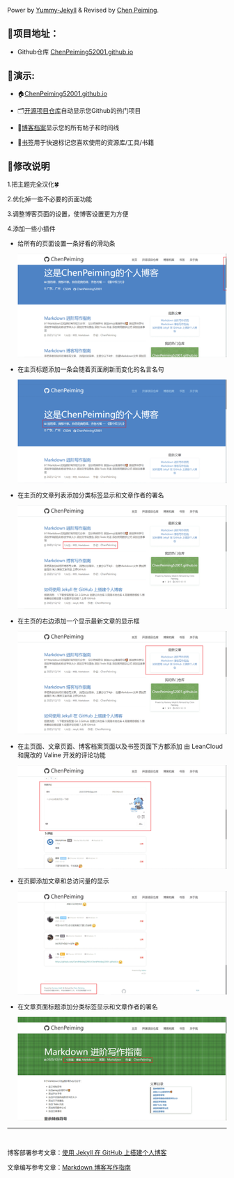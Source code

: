 Power by [Yummy-Jekyll](https://github.com/DONGChuan/Yummy-Jekyll) & Revised by [Chen Peiming](https://github.com/ChenPeiming52001/ChenPeiming52001.github.io).

## 🥰项目地址：

 - Github仓库 [ChenPeiming52001.github.io](https://github.com/ChenPeiming52001/ChenPeiming52001.github.io)

## 🎥演示:

 - 🏠[ChenPeiming52001.github.io](https://chenpeiming52001.github.io/)

 - 🗂[开源项目仓库](https://chenpeiming52001.github.io/open-source)自动显示您Github的热门项目

 - 📑[博客档案](https://chenpeiming52001.github.io/blog)显示您的所有帖子和时间线

 - 🔖[书签](https://chenpeiming52001.github.io/bookmark)用于快速标记您喜欢使用的资源库/工具/书籍

## 🎉修改说明

1.把主题完全汉化🍀

2.优化掉一些不必要的页面功能

3.调整博客页面的设置，使博客设置更为方便

4.添加一些小插件
 - 给所有的页面设置一条好看的滑动条

    [![滑动条](/assets/images/README/readme-1.png)]()

 - 在主页标题添加一条会随着页面刷新而变化的名言名句

    [![名言名句](/assets/images/README/readme-2.png)]()

 - 在主页的文章列表添加分类标签显示和文章作者的署名

    [![署名](/assets/images/README/readme-3.png)]()

 - 在主页的右边添加一个显示最新文章的显示框

    [![文章](/assets/images/README/readme-4.png)]()

 - 在主页面、文章页面、博客档案页面以及书签页面下方都添加 由 LeanCloud 和魔改的 Valine 开发的评论功能

    [![评论](/assets/images/README/readme-5.png)]()

 - 在页脚添加文章和总访问量的显示

    [![访问](/assets/images/README/readme-6.png)]()

 - 在文章页面标题添加分类标签显示和文章作者的署名

    [![文章标题](/assets/images/README/readme-7.png)]()

<hr><br>

博客部署参考文章：[使用 Jekyll 在 GitHub 上搭建个人博客](https://chenpeiming52001.github.io/jekyll/2023/12/12/create-blog.html)

文章编写参考文章：[Markdown 博客写作指南](https://chenpeiming52001.github.io/markdown/2023/12/13/Blog-Found.html)
